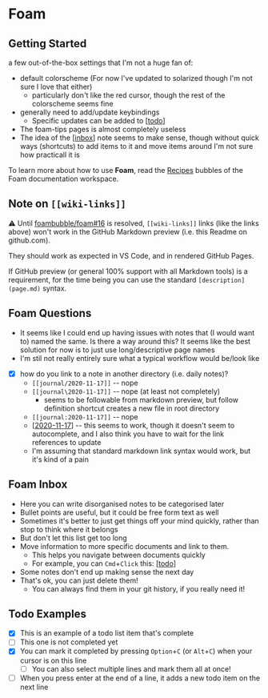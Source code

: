# Foam

## Getting Started

a few out-of-the-box settings that I'm not a huge fan of:
- default colorscheme (For now I've updated to solarized though I'm not sure I love that either)
    - particularly don't like the red cursor, though the rest of the colorscheme seems fine
- generally need to add/update keybindings
    - Specific updates can be added to [[todo]]
- The foam-tips pages is almost completely useless
- The idea of the [[inbox]] note seems to make sense, though without quick ways (shortcuts) to add items to it and move items around I'm not sure how practicall it is

To learn more about how to use **Foam**, read the [Recipes](https://foambubble.github.io/foam/recipes) bubbles of the Foam documentation workspace.

## Note on `[[wiki-links]]`

⚠️ Until [foambubble/foam#16](https://github.com/foambubble/foam/issues/16) is resolved, `[[wiki-links]]` links (like the links above) won't work in the GitHub Markdown preview (i.e. this Readme on github.com).

They should work as expected in VS Code, and in rendered GitHub Pages.

If GitHub preview (or general 100% support with all Markdown tools) is a requirement, for the time being you can use the standard `[description](page.md)` syntax.

## Foam Questions
 - It seems like I could end up having issues with notes that (I would want to) named the same. Is there a way around this? It seems like the best solution for now is to just use long/descriptive page names
- I'm stil not really entirely sure what a typical workflow would be/look like
- [x] how do you link to a note in another directory (i.e. daily notes)?
  - `[[journal/2020-11-17]]` -- nope
  - `[[journal\2020-11-17]]` -- nope (at least not completely)
    - seems to be followable from markdown preview, but follow definition shortcut creates a new file in root directory
  - `[[journal:2020-11-17]]` -- nope
  - [[2020-11-17]] -- this seems to work, though it doesn't seem to autocomplete, and I also think you have to wait for the link references to update
  - I'm assuming that standard markdown link syntax would work, but it's kind of a pain

## Foam Inbox

- Here you can write disorganised notes to be categorised later
- Bullet points are useful, but it could be free form text as well
- Sometimes it's better to just get things off your mind quickly, rather than stop to think where it belongs
- But don't let this list get too long
- Move information to more specific documents and link to them.
  - This helps you navigate between documents quickly
  - For example, you can `Cmd`+`Click` this: [[todo]]
- Some notes don't end up making sense the next day
- That's ok, you can just delete them!
  - You can always find them in your git history, if you really need it!

## Todo Examples

- [x] This is an example of a todo list item that's complete
- [ ] This one is not completed yet
- [x] You can mark it completed by pressing `Option`+`C` (or `Alt`+`C`) when your cursor is on this line
  - [ ] You can also select multiple lines and mark them all at once!
- [ ] When you press enter at the end of a line, it adds a new todo item on the next line

[//begin]: # "Autogenerated link references for markdown compatibility"
[todo]: todo "Todo"
[inbox]: inbox "Inbox"
[2020-11-17]: journal\2020-11-17 "2020-11-17"
[//end]: # "Autogenerated link references"